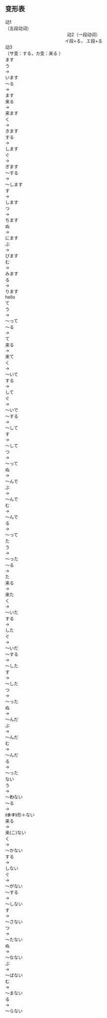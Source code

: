 ## 变形表

<clean-table columns="8fr 7fr 5fr 12fr 8fr 5fr 19fr 14fr 5fr 17fr">
  <div/>
  <div class="c3">
    <div>动1</div>
    <div>（五段动词）</div>
  </div>

  <div class="c3" style="display: block; text-align: center;">
    <div>动2（一段动词）</div>
    <div>イ段+る， エ段+る</div>
  </div>
  <div class="c3">
    <div>动3</div>
    <div>（サ变：する，カ变：来る ）</div>
  </div>

  <div class="h-line"/>

  <div class=r9>ます</div>
  <div>う</div>
  <div>→</div>
  <div>います</div>
  <div>～る</div>
  <div>→</div>
  <div>ます</div>
  <div>来る</div>
  <div>→</div>
  <div>来ます</div>

  <div>く</div>
  <div>→</div>
  <div>きます</div>
  <div class="c3"/>
  <div>する</div>
  <div>→</div>
  <div>します</div>

  <div>ぐ</div>
  <div>→</div>
  <div>ぎます</div>
  <div class="c3"/>
  <div>～する</div>
  <div>→</div>
  <div>～します</div>

  <div>す</div>
  <div>→</div>
  <div>します</div>
  <div class="c3"/>
  <div class="c3"/>

  <div>つ</div>
  <div>→</div>
  <div>ちます</div>
  <div class="c3"/>
  <div class="c3"/>

  <div>ぬ</div>
  <div>→</div>
  <div>にます</div>
  <div class="c3"/>
  <div class="c3"/>

  <div>ぶ</div>
  <div>→</div>
  <div>びます</div>
  <div class="c3"/>
  <div class="c3"/>

  <div>む</div>
  <div>→</div>
  <div>みます</div>
  <div class="c3"/>
  <div class="c3"/>

  <div>る</div>
  <div>→</div>
  <div>ります</div>
  <div class="c3"/>
  <div class="c3">hello</div>

  <div class="h-line"/>

  <div class=r9>て</div>
  <div>う</div>
  <div>→</div>
  <div>～って</div>
  <div>～る</div>
  <div>→</div>
  <div>て</div>
  <div>来る</div>
  <div>→</div>
  <div>来て</div>

  <div>く</div>
  <div>→</div>
  <div>～いて</div>
  <div class="c3"/>
  <div>する</div>
  <div>→</div>
  <div>して</div>

  <div>ぐ</div>
  <div>→</div>
  <div>～いで</div>
  <div class="c3"/>
  <div>～する</div>
  <div>→</div>
  <div>～して</div>

  <div>す</div>
  <div>→</div>
  <div>～して</div>
  <div class="c3"/>
  <div class="c3"/>

  <div>つ</div>
  <div>→</div>
  <div>～って</div>
  <div class="c3"/>
  <div class="c3"/>

  <div>ぬ</div>
  <div>→</div>
  <div>～んで</div>
  <div class="c3"/>
  <div class="c3"/>

  <div>ぶ</div>
  <div>→</div>
  <div>～んで</div>
  <div class="c3"/>
  <div class="c3"/>

  <div>む</div>
  <div>→</div>
  <div>～んで</div>
  <div class="c3"/>
  <div class="c3"/>

  <div>る</div>
  <div>→</div>
  <div>～って</div>
  <div class="c3"/>
  <div class="c3"/>

  <div class="h-line"/>

  <div class=r9>た</div>
  <div>う</div>
  <div>→</div>
  <div>～った</div>
  <div>～る</div>
  <div>→</div>
  <div>た</div>
  <div>来る</div>
  <div>→</div>
  <div>来た</div>

  <div>く</div>
  <div>→</div>
  <div>～いた</div>
  <div class="c3"/>
  <div>する</div>
  <div>→</div>
  <div>した</div>

  <div>ぐ</div>
  <div>→</div>
  <div>～いだ</div>
  <div class="c3"/>
  <div>～する</div>
  <div>→</div>
  <div>～した</div>

  <div>す</div>
  <div>→</div>
  <div>～した</div>
  <div class="c3"/>
  <div class="c3"/>

  <div>つ</div>
  <div>→</div>
  <div>～った</div>
  <div class="c3"/>
  <div class="c3"/>

  <div>ぬ</div>
  <div>→</div>
  <div>～んだ</div>
  <div class="c3"/>
  <div class="c3"/>

  <div>ぶ</div>
  <div>→</div>
  <div>～んだ</div>
  <div class="c3"/>
  <div class="c3"/>

  <div>む</div>
  <div>→</div>
  <div>～んだ</div>
  <div class="c3"/>
  <div class="c3"/>

  <div>る</div>
  <div>→</div>
  <div>～った</div>
  <div class="c3"/>
  <div class="c3"/>

  <div class="h-line"/>

  <div class=r9>ない</div>
  <div>う</div>
  <div>→</div>
  <div>～<b>わ</b>ない</div>
  <div>～る</div>
  <div>→</div>
  <div><s>(ます)</s>形＋ない</div>
  <div>来る</div>
  <div>→</div>
  <div>来(こ)ない</div>

  <div>く</div>
  <div>→</div>
  <div>～かない</div>
  <div class="c3"/>
  <div>する</div>
  <div>→</div>
  <div>しない</div>

  <div>ぐ</div>
  <div>→</div>
  <div>～がない</div>
  <div class="c3"/>
  <div>～する</div>
  <div>→</div>
  <div>～しない</div>

  <div>す</div>
  <div>→</div>
  <div>～さない</div>
  <div class="c3"/>
  <div class="c3"/>

  <div>つ</div>
  <div>→</div>
  <div>～たない</div>
  <div class="c3"/>
  <div class="c3"/>

  <div>ぬ</div>
  <div>→</div>
  <div>～なない</div>
  <div class="c3"/>
  <div class="c3"/>

  <div>ぶ</div>
  <div>→</div>
  <div>～ばない</div>
  <div class="c3"/>
  <div class="c3"/>

  <div>む</div>
  <div>→</div>
  <div>～まない	</div>
  <div class="c3"/>
  <div class="c3"/>

  <div>る</div>
  <div>→</div>
  <div>～らない	</div>
  <div class="c3"/>
  <div class="c3"/>

</clean-table>
